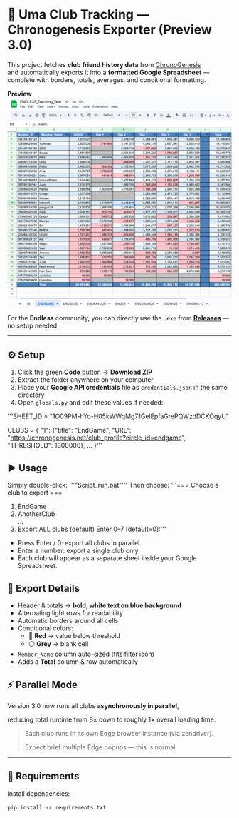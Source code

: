 # **📄 Uma Club Tracking — Chronogenesis Exporter (Preview 3.0)**

This project fetches **club friend history data** from [ChronoGenesis](https://chronogenesis.net/)  
and automatically exports it into a **formatted Google Spreadsheet** — complete with borders, totals, averages, and conditional formatting.

**Preview**
![preview](assets/preview.png)

For the **Endless** community, you can directly use the `.exe` from **[Releases](../../releases)** — no setup needed.

---

## ⚙️ Setup

1. Click the green **Code** button → **Download ZIP**
2. Extract the folder anywhere on your computer
3. Place your **Google API credentials** file as `credentials.json` in the same directory
4. Open `globals.py` and edit these values if needed:

'''SHEET_ID = "1O09PM-hYo-H05kWWqMg71GelEpfaGrePQWzdDCKOqyU"

CLUBS = {
"1": {"title": "EndGame", "URL": "https://chronogenesis.net/club_profile?circle_id=endgame", "THRESHOLD": 1800000},
...
}'''

## ▶️ Usage

Simply double-click:
'''"Script_run.bat"'''
Then choose:
'''=== Choose a club to export ===

1. EndGame
2. AnotherClub  
   ...
3. Export ALL clubs (default)
   Enter 0–7 [default=0]:'''

- Press Enter / 0: export all clubs in parallel
- Enter a number: export a single club only
- Each club will appear as a separate sheet inside your Google Spreadsheet.

## 🧾 Export Details

- Header & totals → **bold, white text on blue background**
- Alternating light rows for readability
- Automatic borders around all cells
- Conditional colors:
  - 🔴 **Red** → value below threshold
  - ⚪ **Grey** → blank cell
- `Member_Name` column auto-sized (fits filter icon)
- Adds a **Total** column & row automatically

## ⚡ Parallel Mode

Version 3.0 now runs all clubs **asynchronously in parallel**,

reducing total runtime from 8× down to roughly 1× overall loading time.

> Each club runs in its own Edge browser instance (via zendriver).
>
> Expect brief multiple Edge popups — this is normal.

---

## 🧰 Requirements

Install dependencies:

```
pip install -r requirements.txt
```
